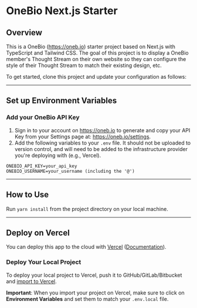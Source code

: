 # OneBio Next.js Starter

## Overview

This is a OneBio (https://oneb.io) starter project based on Next.js with TypeScript and Tailwind CSS. The goal of this project is to display a OneBio member's Thought Stream on their own website so they can configure the style of their Thought Stream to match their existing design, etc.

To get started, clone this project and update your configuration as follows:

---

## Set up Environment Variables

### Add your OneBio API Key

1. Sign in to your account on https://oneb.io to generate and copy your API Key from your Settings page at: https://oneb.io/settings.
2. Add the following variables to your `.env` file. It should not be uploaded to version control, and will need to be added to the infrastructure provider you're deploying with (e.g., Vercel).

```
ONEBIO_API_KEY=your_api_key
ONEBIO_USERNAME=your_username (including the '@')
```

---

## How to Use

Run `yarn install` from the project directory on your local machine.

---

## Deploy on Vercel

You can deploy this app to the cloud with [Vercel](https://vercel.com?utm_source=github&utm_medium=readme&utm_campaign=next-example) ([Documentation](https://nextjs.org/docs/deployment)).

### Deploy Your Local Project

To deploy your local project to Vercel, push it to GitHub/GitLab/Bitbucket and [import to Vercel](https://vercel.com/new?utm_source=github&utm_medium=readme&utm_campaign=onebio-nextjs-starter).

**Important**: When you import your project on Vercel, make sure to click on **Environment Variables** and set them to match your `.env.local` file.
